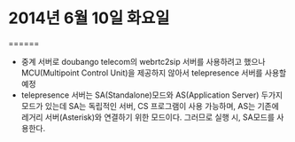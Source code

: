 # 2014년 6월 10일 화요일 #
======

- 중계 서버로 doubango telecom의 webrtc2sip 서버를 사용하려고 했으나 MCU(Multipoint Control Unit)을 제공하지 않아서 telepresence 서버를 사용할 예정
- telepresence 서버는 SA(Standalone)모드와 AS(Application Server) 두가지 모드가 있는데 SA는 독립적인 서버, CS 프로그램이 사용 가능하며, AS는 기존에 레거리 서버(Asterisk)와 연결하기 위한 모드이다. 그러므로 실행 시,  SA모드를 사용한다.
